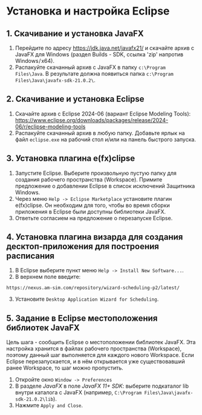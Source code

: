 # Установка и настройка Eclipse

## 1. Скачивание и установка JavaFX

1. Перейдите по адресу https://jdk.java.net/javafx21/ и скачайте архив с JavaFX для Windows (раздел Builds - SDK, ссылка 'zip' напротив Windows / x64).
2. Распакуйте скачанный архив с JavaFX в папку `c:\Program Files\Java`. В результате должна появиться папка `c:\Program Files\Java\javafx-sdk-21.0.2\`.

## 2. Скачивание и установка Eclipse

1. Скачайте архив с Eclipse 2024-06 (вариант Eclipse Modeling Tools): https://www.eclipse.org/downloads/packages/release/2024-06/r/eclipse-modeling-tools
2. Распакуйте скачанный архив в любую папку. Добавьте ярлык на файл `eclipse.exe` на рабочий стол и/или на панель быстрого запуска.

## 3. Установка плагина e(fx)clipse

1. Запустите Eclipse. Выберите произвольную пустую папку для создания рабочего пространства (Workspace). Примите предложение о добавлении Eclipse в список исключений Защитника Windows.
2. Через меню `Help -> Eclipse Marketplace` установите плагин e(fx)clipse. Он необходим для того, чтобы во время сборки приложения в Eclipse были доступны библиотеки JavaFX.
3. Ответьте согласием на предложение о перезапуске Eclipse.

## 4. Установка плагина визарда для создания десктоп-приложения для построения расписания

1. В Eclipse выберите пункт меню `Help -> Install New Software...`.
2. В верхнем поле введите:  
```
https://nexus.am-sim.com/repository/wizard-scheduling-p2/latest/
```  
3. Установите `Desktop Application Wizard for Scheduling`. 

## 5. Задание в Eclipse местоположения библиотек JavaFX

Цель шага - сообщить Eclipse о местоположении библиотек JavaFX. Эта настройка хранится в файлах рабочего пространства (Workspace),
поэтому данный шаг выполняется для каждого нового Workspace. 
Если Eclipse перезапускается, и в нём открывается уже существовавший ранее Workspace, то шаг можно пропустить.

1. Откройте окно `Window -> Preferences`
2. В разделе *JavaFX* в поле *JavaFX 11+ SDK*: выберите подкаталог lib внутри каталога с JavaFX (например, `C:\Program Files\Java\javafx-sdk-21.0.2\lib`).
3. Нажмите `Apply and Close`.

